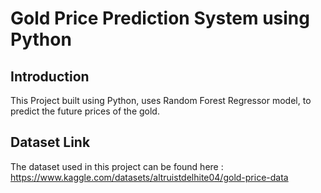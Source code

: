 # Gold Price Prediction System using Python

## Introduction

This Project built using Python, uses Random Forest Regressor model, to predict the future prices of the gold.

## Dataset Link

The dataset used in this project can be found here : https://www.kaggle.com/datasets/altruistdelhite04/gold-price-data

